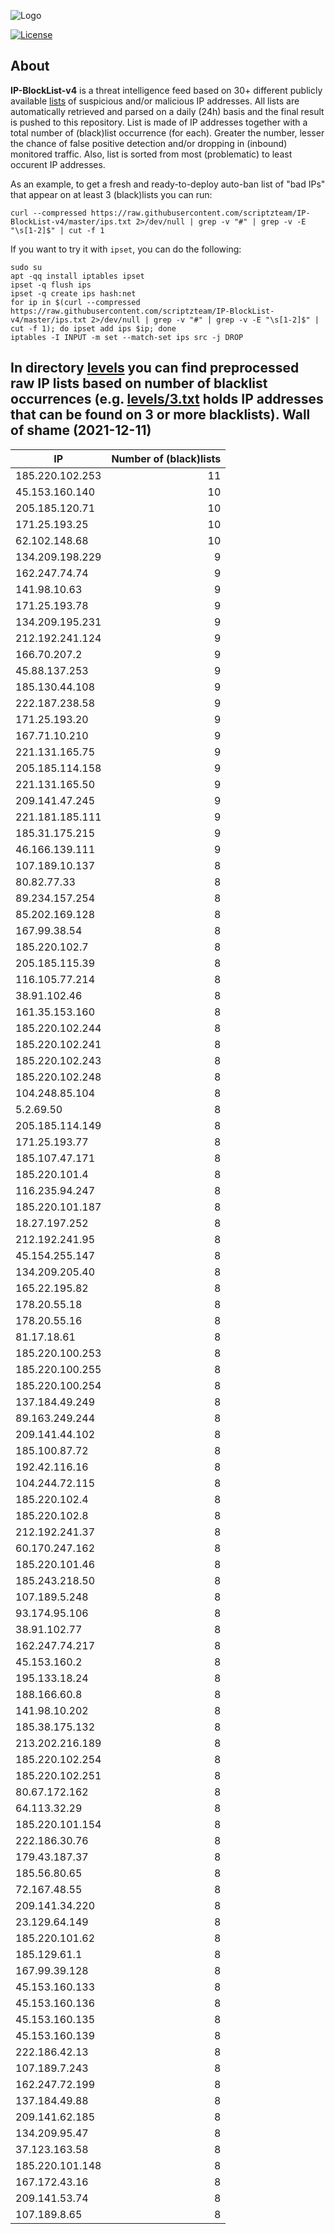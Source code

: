 ![Logo](https://i.imgur.com/PyKLAe7.png)

[![License](https://img.shields.io/badge/license-The_Unlicense-red.svg)](https://unlicense.org/)

About
----

**IP-BlockList-v4** is a threat intelligence feed based on 30+ different publicly available [lists](https://github.com/stamparm/maltrail) of suspicious and/or malicious IP addresses. All lists are automatically retrieved and parsed on a daily (24h) basis and the final result is pushed to this repository. List is made of IP addresses together with a total number of (black)list occurrence (for each). Greater the number, lesser the chance of false positive detection and/or dropping in (inbound) monitored traffic. Also, list is sorted from most (problematic) to least occurent IP addresses.

As an example, to get a fresh and ready-to-deploy auto-ban list of "bad IPs" that appear on at least 3 (black)lists you can run:

```
curl --compressed https://raw.githubusercontent.com/scriptzteam/IP-BlockList-v4/master/ips.txt 2>/dev/null | grep -v "#" | grep -v -E "\s[1-2]$" | cut -f 1
```

If you want to try it with `ipset`, you can do the following:

```
sudo su
apt -qq install iptables ipset
ipset -q flush ips
ipset -q create ips hash:net
for ip in $(curl --compressed https://raw.githubusercontent.com/scriptzteam/IP-BlockList-v4/master/ips.txt 2>/dev/null | grep -v "#" | grep -v -E "\s[1-2]$" | cut -f 1); do ipset add ips $ip; done
iptables -I INPUT -m set --match-set ips src -j DROP
```

In directory [levels](levels) you can find preprocessed raw IP lists based on number of blacklist occurrences (e.g. [levels/3.txt](levels/3.txt) holds IP addresses that can be found on 3 or more blacklists).
Wall of shame (2021-12-11)
----

|IP|Number of (black)lists|
|---|--:|
185.220.102.253|11
45.153.160.140|10
205.185.120.71|10
171.25.193.25|10
62.102.148.68|10
134.209.198.229|9
162.247.74.74|9
141.98.10.63|9
171.25.193.78|9
134.209.195.231|9
212.192.241.124|9
166.70.207.2|9
45.88.137.253|9
185.130.44.108|9
222.187.238.58|9
171.25.193.20|9
167.71.10.210|9
221.131.165.75|9
205.185.114.158|9
221.131.165.50|9
209.141.47.245|9
221.181.185.111|9
185.31.175.215|9
46.166.139.111|9
107.189.10.137|8
80.82.77.33|8
89.234.157.254|8
85.202.169.128|8
167.99.38.54|8
185.220.102.7|8
205.185.115.39|8
116.105.77.214|8
38.91.102.46|8
161.35.153.160|8
185.220.102.244|8
185.220.102.241|8
185.220.102.243|8
185.220.102.248|8
104.248.85.104|8
5.2.69.50|8
205.185.114.149|8
171.25.193.77|8
185.107.47.171|8
185.220.101.4|8
116.235.94.247|8
185.220.101.187|8
18.27.197.252|8
212.192.241.95|8
45.154.255.147|8
134.209.205.40|8
165.22.195.82|8
178.20.55.18|8
178.20.55.16|8
81.17.18.61|8
185.220.100.253|8
185.220.100.255|8
185.220.100.254|8
137.184.49.249|8
89.163.249.244|8
209.141.44.102|8
185.100.87.72|8
192.42.116.16|8
104.244.72.115|8
185.220.102.4|8
185.220.102.8|8
212.192.241.37|8
60.170.247.162|8
185.220.101.46|8
185.243.218.50|8
107.189.5.248|8
93.174.95.106|8
38.91.102.77|8
162.247.74.217|8
45.153.160.2|8
195.133.18.24|8
188.166.60.8|8
141.98.10.202|8
185.38.175.132|8
213.202.216.189|8
185.220.102.254|8
185.220.102.251|8
80.67.172.162|8
64.113.32.29|8
185.220.101.154|8
222.186.30.76|8
179.43.187.37|8
185.56.80.65|8
72.167.48.55|8
209.141.34.220|8
23.129.64.149|8
185.220.101.62|8
185.129.61.1|8
167.99.39.128|8
45.153.160.133|8
45.153.160.136|8
45.153.160.135|8
45.153.160.139|8
222.186.42.13|8
107.189.7.243|8
162.247.72.199|8
137.184.49.88|8
209.141.62.185|8
134.209.95.47|8
37.123.163.58|8
185.220.101.148|8
167.172.43.16|8
209.141.53.74|8
107.189.8.65|8
